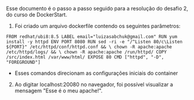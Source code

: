 Esse documento é o passo a passo seguido para a resolução do desafio 2, do curso de DockerStart.

1) Foi criado um arquivo dockerfile contendo os seguintes parâmetros:

`FROM redhat/ubi8:8.5
LABEL email="luizasabchuk@gmail.com"
RUN yum install -y httpd
ENV PORT 8080
RUN sed -ri -e "/^Listen 80/c\Listen ${PORT}" /etc/httpd/conf/httpd.conf && \
    chown -R apache:apache /etc/httpd/logs/ && \
    chown -R apache:apache /run/httpd/
COPY /src/index.html /var/www/html/
EXPOSE 80
CMD ["httpd", "-D", "FOREGROUND"]`

- Esses comandos direcionam as configurações iniciais do container

 2) Ao digitar localhost:20080 no navegador, foi possível visualizar a mensagem "Esse é o meu apache!".
